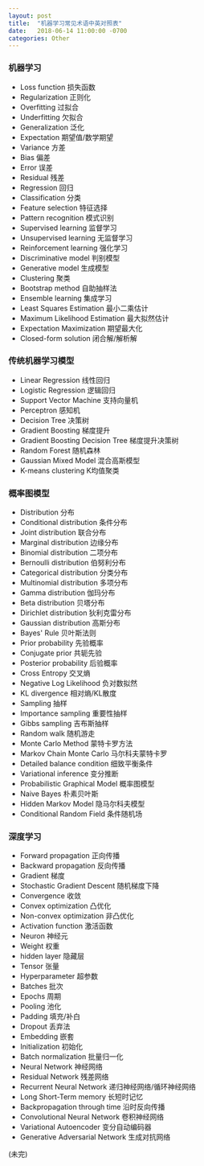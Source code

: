 ```yaml
---
layout: post
title:  "机器学习常见术语中英对照表"
date:   2018-06-14 11:00:00 -0700
categories: Other
---
```

### __机器学习__
* Loss function 损失函数
* Regularization 正则化
* Overfitting 过拟合
* Underfitting 欠拟合
* Generalization 泛化
* Expectation 期望值/数学期望
* Variance 方差
* Bias 偏差
* Error 误差
* Residual 残差
* Regression 回归
* Classification 分类 
* Feature selection 特征选择
* Pattern recognition 模式识别
* Supervised learning 监督学习
* Unsupervised learning 无监督学习
* Reinforcement learning 强化学习
* Discriminative model 判别模型
* Generative model 生成模型
* Clustering 聚类
* Bootstrap method 自助抽样法
* Ensemble learning 集成学习
* Least Squares Estimation 最小二乘估计
* Maximum Likelihood Estimation 最大拟然估计
* Expectation Maximization 期望最大化
* Closed-form solution 闭合解/解析解

### __传统机器学习模型__
* Linear Regression 线性回归
* Logistic Regression 逻辑回归
* Support Vector Machine 支持向量机
* Perceptron 感知机
* Decision Tree 决策树
* Gradient Boosting 梯度提升
* Gradient Boosting Decision Tree 梯度提升决策树
* Random Forest 随机森林
* Gaussian Mixed Model 混合高斯模型
* K-means clustering K均值聚类

### __概率图模型__
* Distribution 分布
* Conditional distribution 条件分布 
* Joint distribution 联合分布
* Marginal distribution 边缘分布
* Binomial distribution 二项分布
* Bernoulli distribution 伯努利分布
* Categorical distribution 分类分布
* Multinomial distribution 多项分布
* Gamma distribution 伽玛分布
* Beta distribution 贝塔分布
* Dirichlet distribution 狄利克雷分布
* Gaussian distribution 高斯分布
* Bayes' Rule 贝叶斯法则
* Prior probability 先验概率
* Conjugate prior 共轭先验
* Posterior probability 后验概率
* Cross Entropy 交叉熵
* Negative Log Likelihood 负对数拟然
* KL divergence 相对熵/KL散度
* Sampling 抽样
* Importance sampling 重要性抽样
* Gibbs sampling 吉布斯抽样
* Random walk 随机游走
* Monte Carlo Method 蒙特卡罗方法
* Markov Chain Monte Carlo 马尔科夫蒙特卡罗
* Detailed balance condition 细致平衡条件
* Variational inference 变分推断
* Probabilistic Graphical Model 概率图模型
* Naive Bayes 朴素贝叶斯
* Hidden Markov Model 隐马尔科夫模型
* Conditional Random Field 条件随机场

### __深度学习__
* Forward propagation 正向传播
* Backward propagation 反向传播
* Gradient 梯度
* Stochastic Gradient Descent 随机梯度下降
* Convergence 收敛
* Convex optimization 凸优化
* Non-convex optimization 非凸优化
* Activation function 激活函数
* Neuron 神经元
* Weight 权重
* hidden layer 隐藏层
* Tensor 张量
* Hyperparameter 超参数
* Batches 批次
* Epochs 周期
* Pooling 池化
* Padding 填充/补白
* Dropout 丢弃法
* Embedding 嵌套
* Initialization 初始化
* Batch normalization 批量归一化
* Neural Network 神经网络
* Residual Network 残差网络
* Recurrent Neural Network 递归神经网络/循环神经网络
* Long Short-Term memory 长短时记忆
* Backpropagation through time 沿时反向传播
* Convolutional Neural Network 卷积神经网络
* Variational Autoencoder 变分自动编码器
* Generative Adversarial Network 生成对抗网络

(未完)